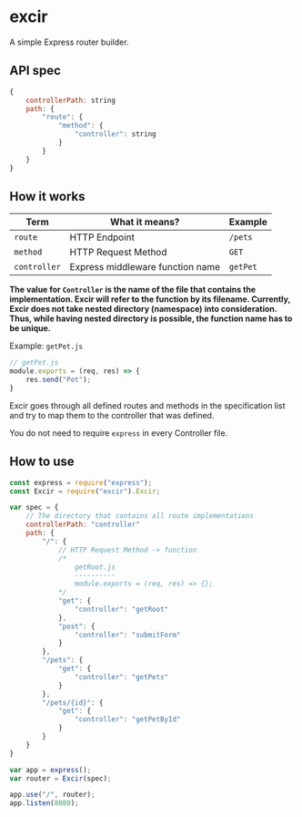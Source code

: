# excir
A simple Express router builder.

## API spec
```javascript
{
    controllerPath: string
    path: {
        "route": {
            "method": {
                "controller": string
            }
        }
    }
}
```

## How it works

|Term|What it means?|Example|
|---|---|---|
|`route`|HTTP Endpoint|`/pets`|
|`method`|HTTP Request Method|`GET`|
|`controller`|Express middleware function name|`getPet`|

**The value for `Controller` is the name of the file that contains the implementation. Excir will refer to the function by its filename. Currently, Excir does not take nested directory (namespace) into consideration. Thus, while having nested directory is possible, the function name has to be unique.**

Example: `getPet.js`
```javascript
// getPet.js
module.exports = (req, res) => {
    res.send("Pet");
}
```

Excir goes through all defined routes and methods in the specification list and try to map them to the controller that was defined. 

You do not need to require `express` in every Controller file.


## How to use
```javascript
const express = require("express");
const Excir = require("excir").Excir;

var spec = {
    // The directory that contains all route implementations
    controllerPath: "controller"
    path: {
        "/": {
            // HTTP Request Method -> function
            /*
                getRoot.js
                ----------
                module.exports = (req, res) => {};
            */
            "get": {
                "controller": "getRoot"
            },
            "post": {
                "controller": "submitForm"
            }
        },
        "/pets": {
            "get": {
                "controller": "getPets"
            }
        },
        "/pets/{id}": {
            "get": {
                "controller": "getPetById"
            }
        }
    }
}

var app = express();
var router = Excir(spec);

app.use("/", router);
app.listen(8080);
```
